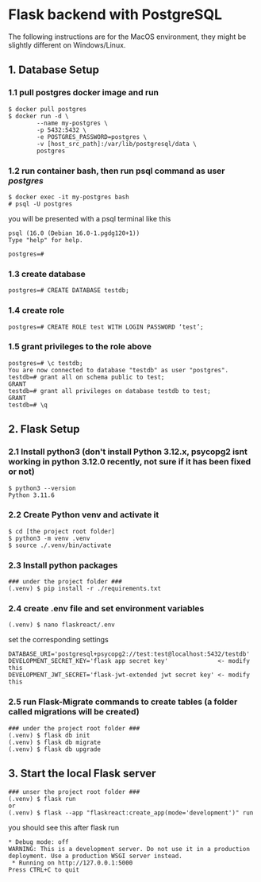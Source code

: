 # Flask backend with PostgreSQL
The following instructions are for the MacOS environment, they might be slightly different on Windows/Linux.
## 1. Database Setup
### 1.1 pull postgres docker image and run
```
$ docker pull postgres
$ docker run -d \
        --name my-postgres \
        -p 5432:5432 \
        -e POSTGRES_PASSWORD=postgres \
        -v [host_src_path]:/var/lib/postgresql/data \
        postgres
```
### 1.2 run container bash, then run psql command as user _postgres_
```
$ docker exec -it my-postgres bash
# psql -U postgres
```
you will be presented with a psql terminal like this
```
psql (16.0 (Debian 16.0-1.pgdg120+1))
Type "help" for help.

postgres=# 
```
### 1.3 create database
```
postgres=# CREATE DATABASE testdb;
```
### 1.4 create role
```
postgres=# CREATE ROLE test WITH LOGIN PASSWORD ‘test’;
```
### 1.5 grant privileges to the role above
```
postgres=# \c testdb;
You are now connected to database "testdb" as user "postgres".
testdb=# grant all on schema public to test;
GRANT
testdb=# grant all privileges on database testdb to test;
GRANT
testdb=# \q
```

## 2. Flask Setup
### 2.1 Install python3 (don't install Python 3.12.x, psycopg2 isnt working in python 3.12.0 recently, not sure if it has been fixed or not)
```
$ python3 --version
Python 3.11.6
```
### 2.2 Create Python venv and activate it
```
$ cd [the project root folder]
$ python3 -m venv .venv
$ source ./.venv/bin/activate
```
### 2.3 Install python packages
```
### under the project folder ###
(.venv) $ pip install -r ./requirements.txt
```
### 2.4 create .env file and set environment variables
```
(.venv) $ nano flaskreact/.env
```
set the corresponding settings
```
DATABASE_URI='postgresql+psycopg2://test:test@localhost:5432/testdb'
DEVELOPMENT_SECRET_KEY='flask app secret key'              <- modify this
DEVELOPMENT_JWT_SECRET='flask-jwt-extended jwt secret key' <- modify this
```
### 2.5 run Flask-Migrate commands to create tables (a folder called migrations will be created)
```
### under the project root folder ###
(.venv) $ flask db init
(.venv) $ flask db migrate
(.venv) $ flask db upgrade
```

## 3. Start the local Flask server
```
### unser the project root folder ###
(.venv) $ flask run
or
(.venv) $ flask --app "flaskreact:create_app(mode='development')" run
```
you should see this after flask run
```
* Debug mode: off
WARNING: This is a development server. Do not use it in a production deployment. Use a production WSGI server instead.
 * Running on http://127.0.0.1:5000
Press CTRL+C to quit
```

